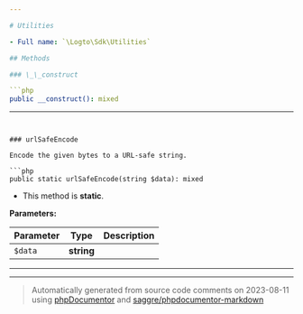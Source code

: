 ```yaml
---

# Utilities

- Full name: `\Logto\Sdk\Utilities`

## Methods

### \_\_construct

```php
public __construct(): mixed
```

---
```


### urlSafeEncode

Encode the given bytes to a URL-safe string.

```php
public static urlSafeEncode(string $data): mixed
```

- This method is **static**.

**Parameters:**

| Parameter | Type       | Description |
| --------- | ---------- | ----------- |
| `$data`   | **string** |             |

---

---

> Automatically generated from source code comments on 2023-08-11 using [phpDocumentor](http://www.phpdoc.org/) and [saggre/phpdocumentor-markdown](https://github.com/Saggre/phpDocumentor-markdown)
